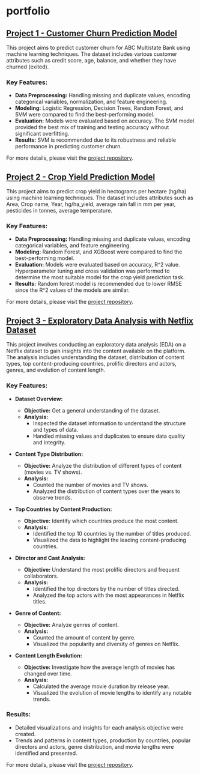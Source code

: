 # portfolio
## [Project 1 - Customer Churn Prediction Model](https://github.com/pabodaR/customer-churn-prediction/tree/main)

This project aims to predict customer churn for ABC Multistate Bank using machine learning techniques. The dataset includes various customer attributes such as credit score, age, balance, and whether they have churned (exited).

### Key Features:
- **Data Preprocessing:** Handling missing and duplicate values, encoding categorical variables, normalization, and feature engineering.
- **Modeling:** Logistic Regression, Decision Trees, Random Forest, and SVM were compared to find the best-performing model.
- **Evaluation:** Models were evaluated based on accuracy. The SVM model provided the best mix of training and testing accuracy without significant overfitting.
- **Results:** SVM is recommended due to its robustness and reliable performance in predicting customer churn.

For more details, please visit the [project repository](https://github.com/pabodaR/customer-churn-prediction/tree/main).

## [Project 2 - Crop Yield Prediction Model](https://github.com/pabodaR/crop-yield-prediction)

This project aims to predict crop yield in hectograms per hectare (hg/ha) using machine learning techniques. The dataset includes attributes such as Area, Crop name, Year, hg/ha_yield,	average rain fall in mm per year,	pesticides in tonnes, average temperature.

### Key Features:
- **Data Preprocessing:** Handling missing and duplicate values, encoding categorical variables, and feature engineering.
- **Modeling:** Random Forest, and XGBoost were compared to find the best-performing model.
- **Evaluation:** Models were evaluated based on accuracy, R^2 value. Hyperparameter tuning and cross validation was performed to determine the most suitable model for the crop yield prediction task.
- **Results:** Random forest model is recommended due to lower RMSE since the R^2 values of the models are similar.

For more details, please visit the [project repository](https://github.com/pabodaR/crop-yield-prediction).

## [Project 3 - Exploratory Data Analysis with Netflix Dataset](https://github.com/pabodaR/exploratory-data-analysis-netflix)

This project involves conducting an exploratory data analysis (EDA) on a Netflix dataset to gain insights into the content available on the platform. The analysis includes understanding the dataset, distribution of content types, top content-producing countries, prolific directors and actors, genres, and evolution of content length.

### Key Features:
- **Dataset Overview:**
  - **Objective:** Get a general understanding of the dataset.
  - **Analysis:**
    - Inspected the dataset information to understand the structure and types of data.
    - Handled missing values and duplicates to ensure data quality and integrity.

- **Content Type Distribution:**
  - **Objective:** Analyze the distribution of different types of content (movies vs. TV shows).
  - **Analysis:**
    - Counted the number of movies and TV shows.
    - Analyzed the distribution of content types over the years to observe trends.

- **Top Countries by Content Production:**
  - **Objective:** Identify which countries produce the most content.
  - **Analysis:**
    - Identified the top 10 countries by the number of titles produced.
    - Visualized the data to highlight the leading content-producing countries.

- **Director and Cast Analysis:**
  - **Objective:** Understand the most prolific directors and frequent collaborators.
  - **Analysis:**
    - Identified the top directors by the number of titles directed.
    - Analyzed the top actors with the most appearances in Netflix titles.

- **Genre of Content:**
  - **Objective:** Analyze genres of content.
  - **Analysis:**
    - Counted the amount of content by genre.
    - Visualized the popularity and diversity of genres on Netflix.

- **Content Length Evolution:**
  - **Objective:** Investigate how the average length of movies has changed over time.
  - **Analysis:**
    - Calculated the average movie duration by release year.
    - Visualized the evolution of movie lengths to identify any notable trends.

### Results:
- Detailed visualizations and insights for each analysis objective were created.
- Trends and patterns in content types, production by countries, popular directors and actors, genre distribution, and movie lengths were identified and presented.

For more details, please visit the [project repository](https://github.com/pabodaR/exploratory-data-analysis-netflix).

